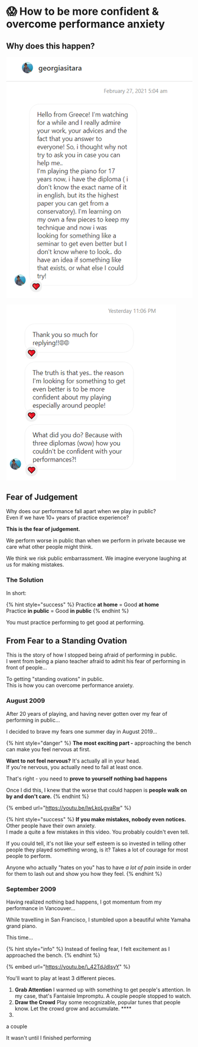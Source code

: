 # 😱 How to be more confident & overcome performance anxiety

## Why does this happen?

![](.gitbook/assets/image%20%284%29.png)

![](.gitbook/assets/image%20%283%29.png)



## Fear of Judgement

Why does our performance fall apart when we play in public?  
Even if we have 10+ years of practice experience?

**This is the fear of judgement.** 

We perform worse in public than when we perform in private because we care what other people might think. 

We think we risk public embarrassment. We imagine everyone laughing at us for making mistakes.

### The Solution

In short:

{% hint style="success" %}
Practice **at home** = Good **at home**  
Practice **in public** = Good **in public**
{% endhint %}

You must practice performing to get good at performing.



## From Fear to a Standing Ovation

This is the story of how I stopped being afraid of performing in public.  
I went from being a piano teacher afraid to admit his fear of performing in front of people...

To getting "standing ovations" in public.  
This is how you can overcome performance anxiety.

### August 2009

After 20 years of playing, and having never gotten over my fear of performing in public...

I decided to brave my fears one summer day in August 2019...



{% hint style="danger" %}
**The most exciting part -** approaching the bench can make you feel nervous at first.   
  
**Want to not feel nervous?** It's actually all in your head.   
If you're nervous, you actually need to fail at least once.   
  
That's right - you need to **prove to yourself nothing bad happens**  
  
Once I did this, I knew that the worse that could happen is **people walk on by and don't care.** 
{% endhint %}

{% embed url="https://youtu.be/IwLkoLgvaRw" %}



{% hint style="success" %}
**If you make mistakes, nobody even notices.** Other people have their own anxiety.   
I made a quite a few mistakes in this video. You probably couldn't even tell.   
  
If you could tell, it's not like your self esteem is so invested in telling other people they played something wrong, is it? Takes a lot of courage for most people to perform.   
  
Anyone who actually "hates on you" has to have _a lot of pain_ inside in order for them to lash out and show you how they feel.
{% endhint %}



### September 2009

Having realized nothing bad happens, I got momentum from my performance in Vancouver... 

While travelling in San Francisco, I stumbled upon a beautiful white Yamaha grand piano.

This time...

{% hint style="info" %}
Instead of feeling fear, I felt excitement as I approached the bench. 
{% endhint %}

{% embed url="https://youtu.be/\_42TdJdIsyY" %}

You'll want to play at least 3 different pieces. 

1. **Grab Attention**  I warmed up with something to get people's attention.  In my case, that's Fantaisie Impromptu.   A couple people stopped to watch. 
2. **Draw the Crowd** Play some recognizable, popular tunes that people know. Let the crowd grow and accumulate. ****
3. 


a couple  

It wasn't until I finished performing

